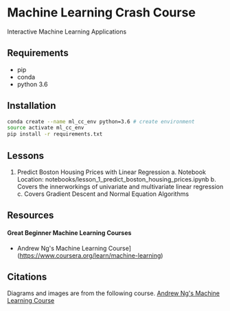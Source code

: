 # Machine Learning Crash Course
Interactive Machine Learning Applications

## Requirements
* pip
* conda
* python 3.6

## Installation

```bash
conda create --name ml_cc_env python=3.6 # create environment
source activate ml_cc_env
pip install -r requirements.txt
```

## Lessons

1. Predict Boston Housing Prices with Linear Regression
	a. Notebook Location: notebooks/lesson_1_predict_boston_housing_prices.ipynb
	b. Covers the innerworkings of univariate and multivariate linear regression
	c. Covers Gradient Descent and Normal Equation Algorithms

## Resources

#### Great Beginner Machine Learning Courses
* Andrew Ng's Machine Learning Course](https://www.coursera.org/learn/machine-learning)

## Citations

 Diagrams and images are from the following course.
[Andrew Ng's Machine Learning Course](https://www.coursera.org/learn/machine-learning)
